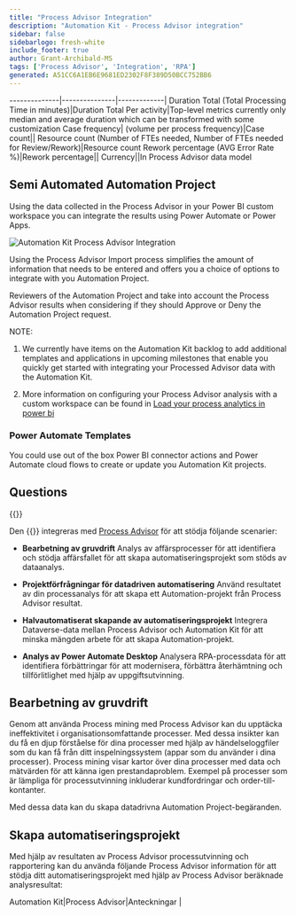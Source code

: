 ```yaml
---
title: "Process Advisor Integration"
description: "Automation Kit - Process Advisor integration"
sidebar: false
sidebarlogo: fresh-white
include_footer: true
author: Grant-Archibald-MS
tags: ['Process Advisor', 'Integration', 'RPA']
generated: A51CC6A1EB6E9681ED2302F8F389D50BCC752BB6
---
```

--------------|---------------|-------------|
Duration Total (Total Processing Time in minutes)|Duration Total Per activity|Top-level metrics currently only median and average duration which can be transformed with some customization
Case frequency| (volume per process frequency)|Case count||
Resource count (Number of FTEs needed, Number of FTEs needed for Review/Rework)|Resource count
Rework percentage (AVG Error Rate %)|Rework percentage||
Currency||In Process Advisor data model

## Semi Automated Automation Project

Using the data collected in the Process Advisor in your Power BI custom workspace you can integrate the results using Power Automate or Power Apps.

![Automation Kit Process Advisor Integration](/images/illustrations/process-advisor-integration.svg)

Using the Process Advisor Import process simplifies the amount of information that needs to be entered and offers you a choice of options to integrate with you Automation Project.

Reviewers of the Automation Project and take into account the Process Advisor results when considering if they should Approve or Deny the Automation Project request.

NOTE:

1. We currently have items on the Automation Kit backlog to add additional templates and applications in upcoming milestones that enable you quickly get started with integrating your Processed Advisor data with the Automation Kit.

2. More information on configuring your Process Advisor analysis with a custom workspace can be found in [Load your process analytics in power bi](https://learn.microsoft.com/en-us/power-automate/process-mining-pbi-workspace#load-your-process-analytics-in-power-bi)

### Power Automate Templates

You could use out of the box Power BI connector actions and Power Automate cloud flows to create or update you Automation Kit projects.

## Questions

{{<questions name="/content/en-us/backlog/process-advisor-integration.json" completed="Thank you for completing Process Advisor questions" showNavigationButtons=false >}}

Den {{<product-name>}} integreras med [Process Advisor](https://learn.microsoft.com/en-us/power-automate/process-advisor-overview) för att stödja följande scenarier:

- **Bearbetning av gruvdrift** Analys av affärsprocesser för att identifiera och stödja affärsfallet för att skapa automatiseringsprojekt som stöds av dataanalys.

- **Projektförfrågningar för datadriven automatisering** Använd resultatet av din processanalys för att skapa ett Automation-projekt från Process Advisor resultat.

- **Halvautomatiserat skapande av automatiseringsprojekt** Integrera Dataverse-data mellan Process Advisor och Automation Kit för att minska mängden arbete för att skapa Automation-projekt.

- **Analys av Power Automate Desktop** Analysera RPA-processdata för att identifiera förbättringar för att modernisera, förbättra återhämtning och tillförlitlighet med hjälp av uppgiftsutvinning.

## Bearbetning av gruvdrift

Genom att använda Process mining med Process Advisor kan du upptäcka ineffektivitet i organisationsomfattande processer. Med dessa insikter kan du få en djup förståelse för dina processer med hjälp av händelseloggfiler som du kan få från ditt inspelningssystem (appar som du använder i dina processer). Process mining visar kartor över dina processer med data och mätvärden för att känna igen prestandaproblem. Exempel på processer som är lämpliga för processutvinning inkluderar kundfordringar och order-till-kontanter.

Med dessa data kan du skapa datadrivna Automation Project-begäranden.

## Skapa automatiseringsprojekt

Med hjälp av resultaten av Process Advisor processutvinning och rapportering kan du använda följande Process Advisor information för att stödja ditt automatiseringsprojekt med hjälp av Process Advisor beräknade analysresultat:

Automation Kit|Process Advisor|Anteckningar        |
